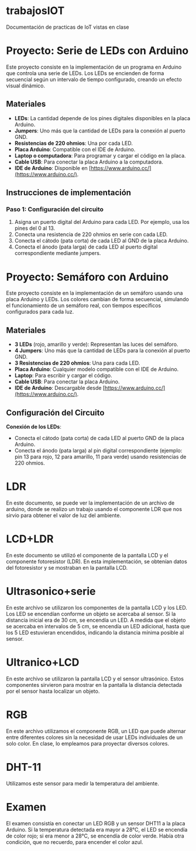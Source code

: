 # trabajosIOT
Documentación de practicas de IoT vistas en clase
# Proyecto: Serie de LEDs con Arduino

Este proyecto consiste en la implementación de un programa en Arduino que controla una serie de LEDs. Los LEDs se encienden de forma secuencial según un intervalo de tiempo configurado, creando un efecto visual dinámico.

## Materiales
- **LEDs**: La cantidad depende de los pines digitales disponibles en la placa Arduino.
- **Jumpers**: Uno más que la cantidad de LEDs para la conexión al puerto GND.
- **Resistencias de 220 ohmios**: Una por cada LED.
- **Placa Arduino**: Compatible con el IDE de Arduino.
- **Laptop o computadora**: Para programar y cargar el código en la placa.
- **Cable USB**: Para conectar la placa Arduino a la computadora.
- **IDE de Arduino**: Disponible en [https://www.arduino.cc/](https://www.arduino.cc/).

## Instrucciones de implementación
### Paso 1: Configuración del circuito
1. Asigna un puerto digital del Arduino para cada LED. Por ejemplo, usa los pines del 0 al 13.
2. Conecta una resistencia de 220 ohmios en serie con cada LED.
3. Conecta el cátodo (pata corta) de cada LED al GND de la placa Arduino.
4. Conecta el ánodo (pata larga) de cada LED al puerto digital correspondiente mediante jumpers.

# Proyecto: Semáforo con Arduino

Este proyecto consiste en la implementación de un semáforo usando una placa Arduino y LEDs. Los colores cambian de forma secuencial, simulando el funcionamiento de un semáforo real, con tiempos específicos configurados para cada luz.

## Materiales
- **3 LEDs** (rojo, amarillo y verde): Representan las luces del semáforo.
- **4 Jumpers**: Uno más que la cantidad de LEDs para la conexión al puerto GND.
- **3 Resistencias de 220 ohmios**: Una para cada LED.
- **Placa Arduino**: Cualquier modelo compatible con el IDE de Arduino.
- **Laptop**: Para escribir y cargar el código.
- **Cable USB**: Para conectar la placa Arduino.
- **IDE de Arduino**: Descargable desde [https://www.arduino.cc/](https://www.arduino.cc/).

## Configuración del Circuito
**Conexión de los LEDs**:
   - Conecta el cátodo (pata corta) de cada LED al puerto GND de la placa Arduino.
   - Conecta el ánodo (pata larga) al pin digital correspondiente (ejemplo: pin 13 para rojo, 12 para amarillo, 11 para verde) usando resistencias de 220 ohmios.





# LDR 
En este documento, se puede ver la implementación de un archivo de arduino, donde se realizo un trabajo usando el componente LDR que nos sirvio para obtener el valor de luz del ambiente.
# LCD+LDR
En este documento se utilizó el componente de la pantalla LCD y el componente fotoresistor (LDR). En esta implementación, se obtenían datos del fotoresistor y se mostraban en la pantalla LCD.
# Ultrasonico+serie
En este archivo se utilizaron los componentes de la pantalla LCD y los LED. Los LED se encendían conforme un objeto se acercaba al sensor. Si la distancia inicial era de 30 cm, se encendía un LED. A medida que el objeto se acercaba en intervalos de 5 cm, se encendía un LED adicional, hasta que los 5 LED estuvieran encendidos, indicando la distancia mínima posible al sensor.
# Ultranico+LCD
En este archivo se utilizaron la pantalla LCD y el sensor ultrasónico. Estos componentes sirvieron para mostrar en la pantalla la distancia detectada por el sensor hasta localizar un objeto.
# RGB 
En este archivo utilizamos el componente RGB, un LED que puede alternar entre diferentes colores sin la necesidad de usar LEDs individuales de un solo color. En clase, lo empleamos para proyectar diversos colores.
# DHT-11
Utilizamos este sensor para medir la temperatura del ambiente.
# Examen
El examen consistía en conectar un LED RGB y un sensor DHT11 a la placa Arduino. Si la temperatura detectada era mayor a 28°C, el LED se encendía de color rojo; si era menor a 28°C, se encendía de color verde. Había otra condición, que no recuerdo, para encender el color azul.
